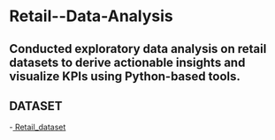 # Retail--Data-Analysis
## Conducted exploratory data analysis on retail datasets to derive actionable insights and visualize KPIs using Python-based tools.
## DATASET
-<a href = "https://github.com/Antara1900/Retail--Data-Analysis/blob/main/Retail_Dataset.csv"> Retail_dataset</a>
